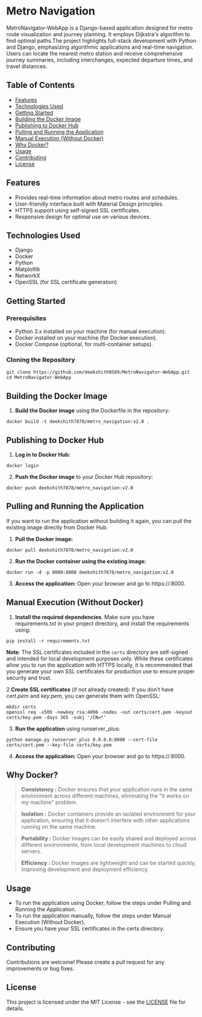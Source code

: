# Metro Navigation

MetroNavigator-WebApp is a Django-based application designed for metro route visualization and journey planning. It employs Dijkstra's algorithm to find optimal paths.The project highlights full-stack development with Python and Django, emphasizing algorithmic applications and real-time navigation. Users can locate the nearest metro station and receive comprehensive journey summaries, including interchanges, expected departure times, and travel distances.

## Table of Contents
- [Features](#features)
- [Technologies Used](#technologies-used)
- [Getting Started](#getting-started)
- [Building the Docker Image](#building-the-docker-image)
- [Publishing to Docker Hub](#publishing-to-docker-hub)
- [Pulling and Running the Application](#pulling-and-running-the-application)
- [Manual Execution (Without Docker)](#manual-execution-without-docker)
- [Why Docker?](#why-docker)
- [Usage](#usage)
- [Contributing](#contributing)
- [License](#license)

## Features
- Provides real-time information about metro routes and schedules.
- User-friendly interface built with Material Design principles.
- HTTPS support using self-signed SSL certificates.
- Responsive design for optimal use on various devices.

## Technologies Used

- Django
- Docker
- Python
- Matplotlib
- NetworkX
- OpenSSL (for SSL certificate generation)

## Getting Started

### Prerequisites

- Python 3.x installed on your machine (for manual execution).
- Docker installed on your machine (for Docker execution).
- Docker Compose (optional, for multi-container setups).

### Cloning the Repository
```
git clone https://github.com/deekshith0509/MetroNavigator-WebApp.git
cd MetroNavigator-WebApp
```

## Building the Docker Image
1. **Build the Docker image** using the Dockerfile in the repository:
```
docker build -t deekshith7878/metro_navigation:v2.0 .
```

## Publishing to Docker Hub
1. **Log in to Docker Hub:**
```
docker login
```

2. **Push the Docker image** to your Docker Hub repository:
```
docker push deekshith7878/metro_navigation:v2.0
```

## Pulling and Running the Application

If you want to run the application without building it again, you can pull the existing image directly from Docker Hub.

1. **Pull the Docker image:**
```
docker pull deekshith7878/metro_navigation:v2.0
```

2. **Run the Docker container using the existing image:**
```
docker run -d -p 8000:8000 deekshith7878/metro_navigation:v2.0
```

3. **Access the application:** Open your browser and go to https://<your-server-ip>:8000.


## Manual Execution (Without Docker)

1. **Install the required dependencies**. Make sure you have requirements.txt in your project directory, and install the requirements using:
```
pip install -r requirements.txt
```
   **Note**: The SSL certificates included in the `certs` directory are self-signed and intended for local development purposes only. While these certificates allow you to run the application with HTTPS locally, it is recommended that you generate your own SSL certificates for production use to ensure proper security and trust.

 2.**Create SSL certificates** (if not already created): 
If you don't have *cert.pem* and *key.pem*, you can generate them with OpenSSL:
```
mkdir certs
openssl req -x509 -newkey rsa:4096 -nodes -out certs/cert.pem -keyout certs/key.pem -days 365 -subj '/CN=*'
```



3. **Run the application** using runserver_plus:
```
python manage.py runserver_plus 0.0.0.0:8000 --cert-file certs/cert.pem --key-file certs/key.pem
```

4. **Access the application:** Open your browser and go to https://<server-ip>:8000.




## Why Docker?

>**Consistency :** Docker ensures that your application runs in the same environment across different machines, eliminating the "it works on my machine" problem.

>**Isolation :** Docker containers provide an isolated environment for your application, ensuring that it doesn't interfere with other applications running on the same machine.

>**Portability :** Docker images can be easily shared and deployed across different environments, from local development machines to cloud servers.

>**Efficiency :** Docker images are lightweight and can be started quickly, improving development and deployment efficiency.
## Usage
 - To run the application using Docker, follow the steps under Pulling and Running the Application.
 - To run the application manually, follow the steps under Manual Execution (Without Docker).
 - Ensure you have your SSL certificates in the certs directory.

## Contributing

Contributions are welcome! Please create a pull request for any improvements or bug fixes.
## License

This project is licensed under the MIT License - see the [LICENSE](LICENSE) file for details.

